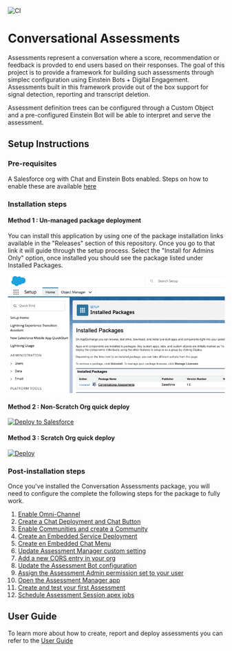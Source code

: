 ![CI](https://github.com/forcedotcom/assessment-bot/workflows/CI/badge.svg)

# Conversational Assessments

Assessments represent a conversation where a score, recommendation or feedback is provded to end users based on their responses. The goal of this project is to provide a framework for building such assessments through simplec configuration using Einstein Bots + Digital Engagement. Assessments built in this framework provide out of the box support for signal detection, reporting and transcript deletion.  

Assessment definition trees can be configured through a Custom Object and a pre-configured Einstein Bot will be able to interpret and serve the assessment.

## Setup Instructions


### Pre-requisites

A Salesforce org with Chat and Einstein Bots enabled. Steps on how to enable these are available [here](docs/guides/PreRequisites.md)

### Installation steps

#### Method 1 : Un-managed package deployment

You can install this application by using one of the package installation links available in the "Releases" section of this repository. 
Once you go to that link it will guide through the setup process. Select the "Install for Admins Only" option, once installed you should see the package listed under Installed Packages.

![Package Install Wizard2](/docs/images/package/install-2.png?raw=true)

#### Method 2 : Non-Scratch Org quick deploy

<a href="https://githubsfdeploy.herokuapp.com">
  <img alt="Deploy to Salesforce"
       src="https://raw.githubusercontent.com/afawcett/githubsfdeploy/master/deploy.png">
</a>

#### Method 3 : Scratch Org quick deploy

[![Deploy](https://deploy-to-sfdx.com/dist/assets/images/DeployToSFDX.svg)](https://deploy-to-sfdx.com/)

### Post-installation steps

Once you've installed the Conversation Assessments package, you will need to configure the complete the following steps for the package to fully work.

1. [Enable Omni-Channel](docs/guides/Omni.md)
2. [Create a Chat Deployment and Chat Button](docs/guides/Chat.md)
3. [Enable Communities and create a Community](docs/guides/Communities.md)
4. [Create an Embedded Service Deployment](docs/guides/EmbeddedService.md)
5. [Create en Embedded Chat Menu](docs/guides/EmbeddedChatMenu.md)
6. [Update Assessment Manager custom setting](docs/guides/CustomSetting.md)
7. [Add a new CORS entry in your org](docs/guides/CORS.md)
8. [Update the Assessment Bot configuration](docs/guides/BotConfig.md)
9. [Assign the Assessment Admin permission set to your user](docs/guides/AdminPermSet.md)
10. [Open the Assessment Manager app](docs/guides/AssessmentManagerApp.md)
11. [Create and test your first Assessment](docs/guides/HelloWorldAssessment.md)
12. [Schedule Assessment Session apex jobs](docs/guides/AssessmentScheduledJob.md)

## User Guide

To learn more about how to create, report and deploy assessments you can refer to the [User Guide](docs/guides/UserGuide.md)
